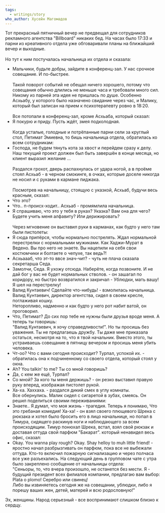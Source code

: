 ```yaml
---
tags:
  - writings/story
who_author: Хусейн Магомадов
---
```

Тот прекрасный пятничный вечер не предвещал для сотрудников рекламного агентства "Billboard" никаких бед. На часах было 17:33 и парни из креативного отдела уже обговаривали планы на ближайший вечер и выходные.  
⠀  
Но тут к ним постучалась начальница их отдела и сказала:  
- Мальчики, будьте добры, зайдите в конференц-зал. У нас срочное совещание. И по-быстрее.  
⠀  
Такой поворот событий не обещал ничего хорошего, потому что совещания обычно длились не меньше часа и требовали много сил. Никому из парней эта идея не пришлась по душе. Особенно Асхьабу, у которого было назначено свидание через час, и Малику, который был записан на прием к психотерапевту ровно в 18:20.  
⠀  
Все потопали в конференц-зал, кроме Асхьаба, который сказал:  
- Я покурю и приду. Пусть ждёт, змея подколодная.  
⠀  
Когда усталые, голодные и потрёпанные парни сели за круглый стол, Петимат Эмиевна, то бишь начальница отдела, обратилась ко всем сотрудникам:  
- Господа, не будем тянуть кота за хвост и перейдем сразу к делу. Наш текущий проект должен был быть завершён в конце месяца, но клиент выразил желание ...  
⠀  
Раздался грохот, дверь распахнулась от удара ногой, а в проёме стоял Асхьаб - в черном смокинге, в очках, которые доселе никогда не носил и с руками в кармане пиджака.  
⠀  
Посмотрев на начальницу, стоящую с указкой, Асхьаб, будучи весь красным, сказал:  
- Что это?
- Что.. п-происх-ходит.. Асхьаб - промямлила начальница.
- Я спрашиваю, что это у тебя в руках? Указка? Вам она для чего? Будете учить меня алфавиту? Или дерижировать?  
⠀  
Через мгновение он выставил руки в карманах, как будто у него там были пистолеты:  
- Я сюда припёрся, чтобы нормально пострелять. Ждал нормальной перестрелки с нормальными мужиками. Как Хаджи-Мурат в Ведено. Вы про него не знаете. Вы нацепили на себя свои костюмчики и болтаете о чепухе, так ведь?!
- Асхьаааб, что эт-то ввсе знач-чит? - чуть не плача сказала секретарша Седа.
- Замолчи, Седа. Я ухожу отсюда. Наберёте, когда позвоните. И не дай бог у вас не будет нормальных стволов. - он зашагал по коридору, но быстро возвратился и закричал - Ублюдки, мать вашу! Я шел на перестрелку!
- Валид Кунтаевич! Сделайте что-нибудь! - взмолилась начальница.
Валид Кунтаевич, директор агентства, сидел в своем кресле, поглаживая кошку.  
Неторопливо, надменно и как будто у него рот набит ватой, он проговорил.  
- Что, Петимат? До сих пор тебе не нужны были друзья вроде меня. А теперь ты говоришь:  
"Валид Кунтаевич, я хочу справедливости!". Но ты просишь без уважения. Ты не предлагаешь дружбу. Ты даже мне приказала остаться, несмотря на то, что я твой начальник. Вместо этого, ты устраиваешь совещание в пятницу вечером и просишь меня убить человека.  
- Чт-оо? Что с вами сегодня происходит? Турпал, успокой их. - обратилась она к подчиненному со своего отдела, который стоял у окна.
- Ah? You talkin' to me? Tы co мной говоришь?
- Да, с кем же ещё, Турпал?
- Со мной? За кого ты меня держишь? - он резко выставил правую руку вперед, изображая пистолет рукой.
- Xa-ха. Хаххаха. - раздался дикий смех в углу комнаты.  
Все обернулись. Малик сидел с сигаретой в зубах, смеясь. Он решил поделиться своими переживаниями:  
- Знаете.. Я думал, что моя жизнь - трагедия. Теперь я понимаю, Что это гребаная комедия! Ха-ха! - он взял своего плющевого Шрека с рюкзака и хотел было бросить его в лицо начальнице, но попал в Тимура, сидящего раскинув ноги и наблюдающего за всем происходящим.
Тимур понюхал Шрека, встал, взял свой рюкзак и доставая оттуда свой парфюм "Бакарат". который ненавидел весь офис, сказал:
- Okay. You wanna play rough? Okay. Shay helloy to muh little friend! - яростно начал разбрызгивать он парфюм, пока все не выбежали оттуда. Кто-то включил пожарную сигнализацию и через полчаса все уже разъехались.
На следующий день в групповом чате с утра было закреплено сообщение от начальницы отдела:  
"Сеньоры, то, что вчера произошло, не останется без мести. Я - будущий президент всех филиалов компании, предлагаю вам выбор: Plata o plomo! Серебро или свинец!  
Либо вы извиняетесь сегодня же на совещании, ублюдки, либо я порешу ваших жен, детей, матерей и всю родословную!"  
  
Эх, женщины. Народ серьезный - все воспринимают слишком близко к сердцу.
